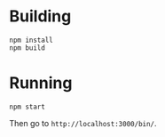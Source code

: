 # Building

```
npm install
npm build
```

# Running

```
npm start
```

Then go to `http://localhost:3000/bin/`.
